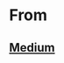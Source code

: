 # From

## [Medium](https://itnext.io/production-ready-node-js-rest-apis-setup-using-typescript-postgresql-and-redis-a9525871407)
